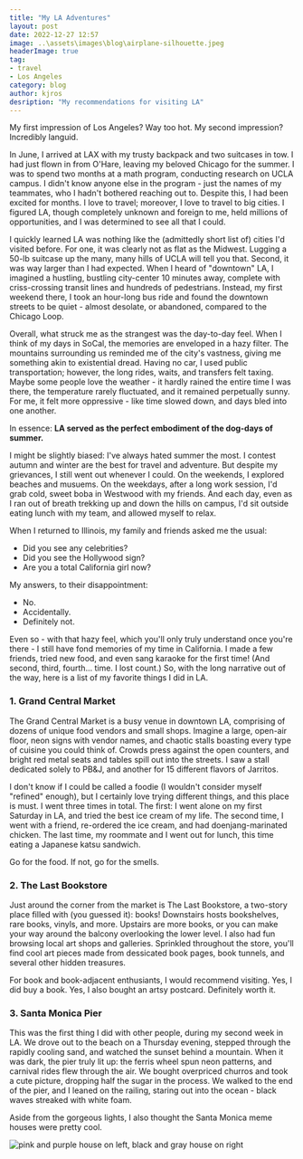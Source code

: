 ```yaml
---
title: "My LA Adventures" 
layout: post
date: 2022-12-27 12:57
image: ..\assets\images\blog\airplane-silhouette.jpeg
headerImage: true
tag: 
- travel
- Los Angeles
category: blog
author: kjros
desription: "My recommendations for visiting LA"
--- 
```


My first impression of Los Angeles? Way too hot. My second impression? Incredibly languid. 

In June, I arrived at LAX with my trusty backpack and two suitcases in tow. I had just flown in from O'Hare, leaving my beloved Chicago for the summer. I was to spend two months at a math program, conducting research on UCLA campus. I didn't know anyone else in the program - just the names of my teammates, who I hadn't bothered reaching out to. Despite this, I had been excited for months. I love to travel; moreover, I love to travel to big cities. I figured LA, though completely unknown and foreign to me, held millions of opportunities, and I was determined to see all that I could.

I quickly learned LA was nothing like the (admittedly short list of) cities I'd visited before. For one, it was clearly not as flat as the Midwest. Lugging a 50-lb suitcase up the many, many hills of UCLA will tell you that. Second, it was way larger than I had expected. When I heard of "downtown" LA, I imagined a hustling, bustling city-center 10 minutes away, complete with criss-crossing transit lines and hundreds of pedestrians. Instead, my first weekend there, I took an hour-long bus ride and found the downtown streets to be quiet - almost desolate, or abandoned, compared to the Chicago Loop. 

Overall, what struck me as the strangest was the day-to-day feel. When I think of my days in SoCal, the memories are enveloped in a hazy filter. The mountains surrounding us reminded me of the city's vastness, giving me something akin to existential dread. Having no car, I used public transportation; however, the long rides, waits, and transfers felt taxing. Maybe some people love the weather - it hardly rained the entire time I was there, the temperature rarely fluctuated, and it remained perpetually sunny. For me, it felt more oppressive - like time slowed down, and days bled into one another. 

In essence: **LA served as the perfect embodiment of the dog-days of summer.**

I might be slightly biased: I've always hated summer the most. I contest autumn and winter are the best for travel and adventure. But despite my grievances, I still went out whenever I could. On the weekends, I explored beaches and musuems. On the weekdays, after a long work session, I'd grab cold, sweet boba in Westwood with my friends. And each day, even as I ran out of breath trekking up and down the hills on campus, I'd sit outside eating lunch with my team, and allowed myself to relax. 

When I returned to Illinois, my family and friends asked me the usual: 
* Did you see any celebrities? 
* Did you see the Hollywood sign? 
* Are you a total California girl now?

My answers, to their disappointment: 
* No.
* Accidentally.
* Definitely not. 

Even so - with that hazy feel, which you'll only truly understand once you're there - I still have fond memories of my time in California. I made a few friends, tried new food, and even sang karaoke for the first time! (And second, third, fourth... time. I lost count.) So, with the long narrative out of the way, here is a list of my favorite things I did in LA.

### 1. Grand Central Market 

The Grand Central Market is a busy venue in downtown LA, comprising of dozens of unique food vendors and small shops. Imagine a large, open-air floor, neon signs with vendor names, and chaotic stalls boasting every type of cuisine you could think of. Crowds press against the open counters, and bright red metal seats and tables spill out into the streets. I saw a stall dedicated solely to PB&J, and another for 15 different flavors of Jarritos. 

I don't know if I could be called a foodie (I wouldn't consider myself "refined" enough), but I certainly love trying different things, and this place is must. I went three times in total. The first: I went alone on my first Saturday in LA, and tried the best ice cream of my life. The second time, I went with a friend, re-ordered the ice cream, and had doenjang-marinated chicken. The last time, my roommate and I went out for lunch, this time eating a Japanese katsu sandwich. 

Go for the food. If not, go for the smells. 

### 2. The Last Bookstore 

Just around the corner from the market is The Last Bookstore, a two-story place filled with (you guessed it): books! Downstairs hosts bookshelves, rare books, vinyls, and more. Upstairs are more books, or you can make your way around the balcony overlooking the lower level. I also had fun browsing local art shops and galleries. Sprinkled throughout the store, you'll find cool art pieces made from dessicated book pages, book tunnels, and several other hidden treasures.

For book and book-adjacent enthusiants, I would recommend visiting. Yes, I did buy a book. Yes, I also bought an artsy postcard. Definitely worth it. 

### 3. Santa Monica Pier 

This was the first thing I did with other people, during my second week in LA. We drove out to the beach on a Thursday evening, stepped through the rapidly cooling sand, and watched the sunset behind a mountain. When it was dark, the pier truly lit up: the ferris wheel spun neon patterns, and carnival rides flew through the air. We bought overpriced churros and took a cute picture, dropping half the sugar in the process. We walked to the end of the pier, and I leaned on the railing, staring out into the ocean - black waves streaked with white foam. 

<div class="side-by-side">
    <div class="toleft">
        <p>
        Aside from the gorgeous lights, I also thought the Santa Monica meme houses were pretty cool. 
        </p>
    </div>
    <div class="toright">
        <img class="image" src="..\assets\images\blog\blog-post\santa-monica-meme-house.jpeg" alt="pink and purple house on left, black and gray house on right">
    </div>
</div>
